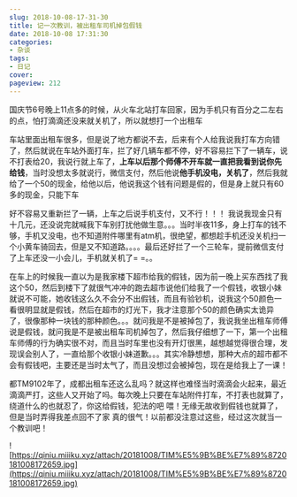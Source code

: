 ```yaml
---
slug: 2018-10-08-17-31-30
title: 记一次教训，被出租车司机掉包假钱
date: 2018-10-08 17:31:30
categories:
- 杂谈
tags:
- 日记
cover: 
pageview: 212
---
```


国庆节6号晚上11点多的时候，从火车北站打车回家，因为手机只有百分之二左右的点，怕打滴滴还没来就关机了，所以就想打一个出租车

车站里面出租车很多，但是说了地方都说不去，后来有个人给我说我打车方向错了，然后就说在车站外面打车，拦了好几辆车都不停，好不容易拦下了一辆车，说不打表给20，我说行就上车了，**上车以后那个师傅不开车就一直把我看到说你先给钱**，当时没想太多就说行，微信支付，然后他说**他手机没电，关机了**，然后我就给了一个50的现金，给他以后，他说我这个钱有问题是假的，但是身上就只有60多的现金，只能下车

好不容易又重新拦了一辆，上车之后说手机支付，又不行！！！ 我说我现金只有十几元，还没说完就喊我下车别打扰他做生意。。。当时半夜11多，身上打车的钱不够，手机又没电，也不知道附件哪里有atm机，很绝望，都想趁手机还没关机扫一个小黄车骑回去，但是又不知道路。。。。最后还好拦了一个三轮车，提前微信支付了上车还没一小会儿，手机就关机了= =。。

在车上的时候我一直以为是我家楼下超市给我的假钱，因为前一晚上买东西找了我这个50，然后到楼下了就很气冲冲的跑去超市说他们给我了一个假钱，收银小妹就说不可能，她收钱这么久不会分不出假钱，而且有验钞机，说我这个50颜色一看很明显就是假钱，然后在超市的灯光下，我才注意那个50的颜色确实太诡异了，很像那种一块钱的那种颜色。。。就问我是不是被掉包了，我说我坐出租车师傅说是假钱，就问我是不是被出租车司机掉包了，然后我仔细想了一下，第一个出租车师傅的行为确实很不对，而且当时车里也没有开灯很黑，越想越觉得很合理，发现误会别人了，一直给那个收银小妹道歉。。。其实冷静想想，那种大点的超市都不会有假钱吧，主要还是当时太气了，而且没想过会被掉包，现在是给我上了一课！

都TM9102年了，成都出租车还这么乱吗？就这样也难怪当时滴滴会火起来，最近滴滴严打，这些人又开始了吗。每次晚上只要在车站附件打车，不打表也就算了，绕道什么的也就忍了，你这给假钱，犯法的吧 喂！无缘无故收到假钱也就算了，但是当时弄得我差点回不了家 真的很气！以前都没注意过这些，经过这次就当一个教训吧！

![https://qiniu.miiiku.xyz/attach/20181008/TIM%E5%9B%BE%E7%89%8720181008172659.jpg](https://qiniu.miiiku.xyz/attach/20181008/TIM%E5%9B%BE%E7%89%8720181008172659.jpg)



